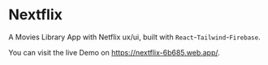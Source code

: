 # Nextflix
A Movies Library App with Netflix ux/ui, built with ```React```-```Tailwind```-```Firebase```.

You can visit the live Demo on https://nextflix-6b685.web.app/.


